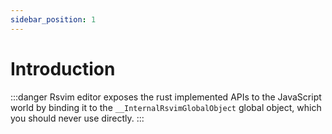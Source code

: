 ```yaml
---
sidebar_position: 1
---
```


# Introduction

:::danger
Rsvim editor exposes the rust implemented APIs to the JavaScript world by binding it to the `__InternalRsvimGlobalObject` global object, which you should never use directly.
:::
